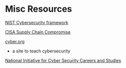 # Misc Resources

[NIST Cybersecurity framework](https://www.nist.gov/cyberframework)

[CISA Supply Chain Compromise](https://www.cisa.gov/supply-chain-compromise)

[cyber.org](https://cyber.org/)

*  a site to teach cybersecurity

[National Initiative for Cyber Security Careers and Studies ](https://niccs.cisa.gov/workforce-development/cyber-career-pathways)




